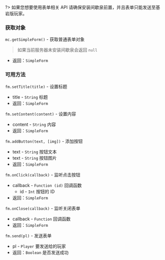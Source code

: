 ?> 如果您想要使用表单相关 API 请确保安装间歇泉前置，并且表单只能发送至基岩版玩家。

### 获取对象
`mc.getSimpleForm()` - 获取普通表单对象  
> 如果当前服务器未安装间歇泉会返回 `null`
- 返回：`SimpleForm`

### 可用方法
`fm.setTitle(title)` - 设置标题
- title - `String` 标题
- 返回：`SimpleForm`

`fm.setContent(content)` - 设置内容
- content - `String` 内容
- 返回：`SimpleForm`

`fm.addButton(text, [img])` - 添加按钮
- text - `String` 按钮文本
- text - `String` 按钮图片
- 返回：`SimpleForm`

`fm.onClick(callback)` - 监听点击按钮
- callback - `Function (id)` 回调函数
  - id - `Int` 按钮的 ID
- 返回：`SimpleForm`

`fm.onClose(callback)` - 监听关闭表单
- callback - `Function` 回调函数
- 返回：`SimpleForm`

`fm.send(pl)` - 发送表单
- pl - `Player` 要发送给的玩家
- 返回：`Boolean` 是否发送成功